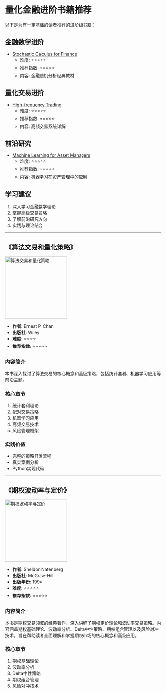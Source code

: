 # 量化金融进阶书籍推荐

以下是为有一定基础的读者推荐的进阶级书籍：

## 金融数学进阶

- [Stochastic Calculus for Finance](金融数学/Stochastic%20Calculus%20for%20Finance/index.md)
  - 难度: ⭐⭐⭐⭐⭐
  - 推荐指数: ⭐⭐⭐⭐⭐
  - 内容: 金融随机分析经典教材

## 量化交易进阶

- [High-frequency Trading](量化交易/High-frequency%20trading/index.md)
  - 难度: ⭐⭐⭐⭐⭐
  - 推荐指数: ⭐⭐⭐⭐⭐
  - 内容: 高频交易系统详解

## 前沿研究

- [Machine Learning for Asset Managers](前沿专题/Machine%20Learning%20for%20Asset%20Managers/index.md)
  - 难度: ⭐⭐⭐⭐⭐
  - 推荐指数: ⭐⭐⭐⭐⭐
  - 内容: 机器学习在资产管理中的应用

## 学习建议

1. 深入学习金融数学理论
2. 掌握高级交易策略
3. 了解前沿研究方向
4. 实践与理论结合

---

## 《算法交易和量化策略》

<img src="../images/algo-trading.jpg" alt="算法交易和量化策略" width="200"/>

- **作者**: Ernest P. Chan
- **出版社**: Wiley
- **难度**: ⭐⭐⭐⭐
- **推荐指数**: ⭐⭐⭐⭐⭐

### 内容简介

本书深入探讨了算法交易的核心概念和高级策略，包括统计套利、机器学习应用等前沿主题。

### 核心章节

1. 统计套利理论
2. 配对交易策略
3. 机器学习应用
4. 高频交易技术
5. 风险管理框架

### 实践价值

- 完整的策略开发流程
- 真实案例分析
- Python实现代码

---

## 《期权波动率与定价》

<img src="../images/options-volatility.jpg" alt="期权波动率与定价" width="200"/>

- **作者**: Sheldon Natenberg
- **出版社**: McGraw-Hill
- **出版年份**: 1994
- **难度**: ⭐⭐⭐⭐⭐
- **推荐指数**: ⭐⭐⭐⭐⭐

### 内容简介

本书是期权交易领域的经典著作，深入讲解了期权定价理论和波动率交易策略。内容涵盖期权基础理论、波动率分析、Delta中性策略、期权组合管理以及风险对冲技术，旨在帮助读者全面理解和掌握期权市场的核心概念和高级应用。

### 核心章节

1. 期权基础理论
2. 波动率分析
3. Delta中性策略
4. 期权组合管理
5. 风险对冲技术